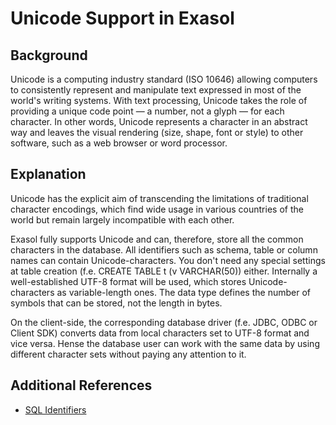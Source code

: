 # Unicode Support in Exasol 
## Background

Unicode is a computing industry standard (ISO 10646) allowing computers to consistently represent and manipulate text expressed in most of the world's writing systems. With text processing, Unicode takes the role of providing a unique code point — a number, not a glyph — for each character. In other words, Unicode represents a character in an abstract way and leaves the visual rendering (size, shape, font or style) to other software, such as a web browser or word processor.

## Explanation

Unicode has the explicit aim of transcending the limitations of traditional character encodings, which find wide usage in various countries of the world but remain largely incompatible with each other.

Exasol fully supports Unicode and can, therefore, store all the common characters in the database. All identifiers such as schema, table or column names can contain Unicode-characters. You don't need any special settings at table creation (f.e. CREATE TABLE t (v VARCHAR(50)) either. Internally a well-established UTF-8 format will be used, which stores Unicode-characters as variable-length ones. The data type defines the number of symbols that can be stored, not the length in bytes.

On the client-side, the corresponding database driver (f.e. JDBC, ODBC or Client SDK) converts data from local characters set to UTF-8 format and vice versa. Hense the database user can work with the same data by using different character sets without paying any attention to it.

## Additional References

* [SQL Identifiers](https://docs.exasol.com/sql_references/basiclanguageelements.htm#SQLIdentifier)
